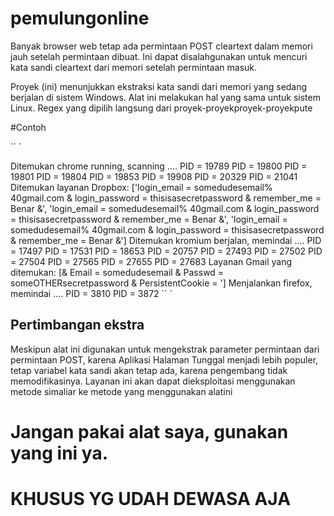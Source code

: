 # pemulungonline
Banyak browser web tetap ada permintaan POST cleartext dalam memori jauh setelah permintaan dibuat. Ini dapat disalahgunakan untuk mencuri kata sandi cleartext dari memori setelah permintaan masuk.

Proyek (ini) menunjukkan ekstraksi kata sandi dari memori yang sedang berjalan di sistem Windows. Alat ini melakukan hal yang sama untuk sistem Linux. Regex yang dipilih langsung dari proyek-proyekproyek-proyekpute

#Contoh

`` `

Ditemukan chrome running, scanning ....
PID = 19789
PID = 19800
PID = 19801
PID = 19804
PID = 19853
PID = 19908
PID = 20329
PID = 21041
Ditemukan layanan Dropbox: ['login_email = somedudesemail% 40gmail.com & login_password = thisisasecretpassword & remember_me = Benar &', 'login_email = somedudesemail% 40gmail.com & login_password = thisisasecretpassword & remember_me = Benar &', 'login_email = somedudesemail% 40gmail.com & login_password = thisisasecretpassword & remember_me = Benar &']
Ditemukan kromium berjalan, memindai ....
PID = 17497
PID = 17531
PID = 18653
PID = 20757
PID = 27493
PID = 27502
PID = 27504
PID = 27565
PID = 27655
PID = 27683
Layanan Gmail yang ditemukan: [& Email = somedudesemail & Passwd = someOTHERsecretpassword & PersistentCookie = ']
Menjalankan firefox, memindai ....
PID = 3810
PID = 3872
`` `

##  Pertimbangan ekstra

Meskipun alat ini digunakan untuk mengekstrak parameter permintaan dari permintaan POST, karena Aplikasi Halaman Tunggal menjadi lebih populer, tetap variabel kata sandi akan tetap ada, karena pengembang tidak memodifikasinya. Layanan ini akan dapat dieksploitasi menggunakan metode simaliar ke metode yang menggunakan alatini
# Jangan pakai alat saya, gunakan yang ini ya.
# KHUSUS YG UDAH DEWASA AJA
